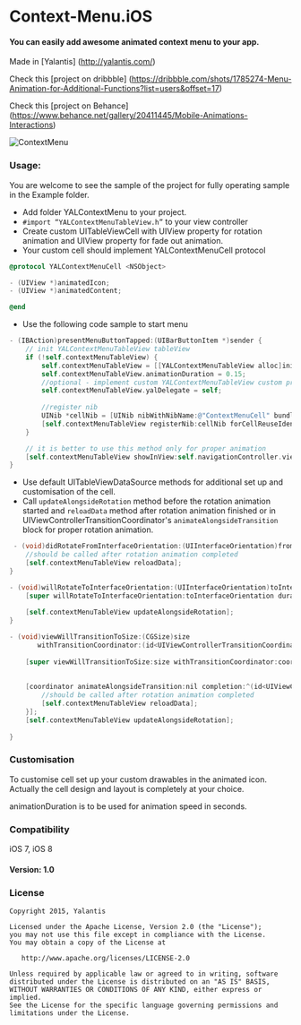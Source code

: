 # Context-Menu.iOS

#### You can easily add awesome animated context menu to  your app.
Made in [Yalantis] (http://yalantis.com/)

Check this [project on dribbble] (https://dribbble.com/shots/1785274-Menu-Animation-for-Additional-Functions?list=users&offset=17)

Check this [project on Behance] (https://www.behance.net/gallery/20411445/Mobile-Animations-Interactions)  

![ContextMenu](https://d13yacurqjgara.cloudfront.net/users/125056/screenshots/1785274/99miles-profile-light_1-1-4.gif)

### Usage:

You are welcome to see the sample of the project for fully operating sample in the Example folder.

  * Add folder YALContextMenu to your project.
  * `#import “YALContextMenuTableView.h”` to your view controller
  * Create custom UITableViewCell with UIView property for rotation animation and UIView property for fade out animation.
  * Your custom cell should implement YALContextMenuCell protocol

```objective-c
@protocol YALContextMenuCell <NSObject>

- (UIView *)animatedIcon;
- (UIView *)animatedContent;

@end
```

  * Use the following code sample to start menu 

```objective-c
- (IBAction)presentMenuButtonTapped:(UIBarButtonItem *)sender {
    // init YALContextMenuTableView tableView
    if (!self.contextMenuTableView) {
        self.contextMenuTableView = [[YALContextMenuTableView alloc]initWithTableViewDelegateDataSource:self];
        self.contextMenuTableView.animationDuration = 0.15;
        //optional - implement custom YALContextMenuTableView custom protocol
        self.contextMenuTableView.yalDelegate = self;
        
        //register nib
        UINib *cellNib = [UINib nibWithNibName:@"ContextMenuCell" bundle:nil];
        [self.contextMenuTableView registerNib:cellNib forCellReuseIdentifier:@"contextMenuCellReuseId"];
    }

    // it is better to use this method only for proper animation
    [self.contextMenuTableView showInView:self.navigationController.view withEdgeInsets:UIEdgeInsetsZero animated:YES];
}
```

  * Use default UITableViewDataSource methods for additional set up and customisation of the cell.
  * Сall `updateAlongsideRotation` method before the rotation animation started and `reloadData` method after rotation animation finished or in UIViewControllerTransitionCoordinator's `animateAlongsideTransition` block for proper rotation animation.
 

```objective-c
 - (void)didRotateFromInterfaceOrientation:(UIInterfaceOrientation)fromInterfaceOrientation{
    //should be called after rotation animation completed
    [self.contextMenuTableView reloadData];
}

- (void)willRotateToInterfaceOrientation:(UIInterfaceOrientation)toInterfaceOrientation duration:(NSTimeInterval)duration {
    [super willRotateToInterfaceOrientation:toInterfaceOrientation duration:duration];
    
    [self.contextMenuTableView updateAlongsideRotation];
}

- (void)viewWillTransitionToSize:(CGSize)size
       withTransitionCoordinator:(id<UIViewControllerTransitionCoordinator>)coordinator {
    
    [super viewWillTransitionToSize:size withTransitionCoordinator:coordinator];
    
    
    [coordinator animateAlongsideTransition:nil completion:^(id<UIViewControllerTransitionCoordinatorContext> context) {
        //should be called after rotation animation completed
        [self.contextMenuTableView reloadData];
    }];
    [self.contextMenuTableView updateAlongsideRotation];
    
}
```
 
### Customisation

To customise cell set up your custom drawables in the animated icon. Actually the cell design and layout is completely at your choice.

animationDuration is to be used for animation speed in seconds.

### Compatibility

iOS 7,
iOS 8

#### Version: 1.0

### License

    Copyright 2015, Yalantis

    Licensed under the Apache License, Version 2.0 (the "License");
    you may not use this file except in compliance with the License.
    You may obtain a copy of the License at

       http://www.apache.org/licenses/LICENSE-2.0

    Unless required by applicable law or agreed to in writing, software
    distributed under the License is distributed on an "AS IS" BASIS,
    WITHOUT WARRANTIES OR CONDITIONS OF ANY KIND, either express or implied.
    See the License for the specific language governing permissions and
    limitations under the License.
  
